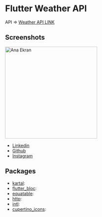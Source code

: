 # Flutter Weather API 

API =>
 [Weather API LINK](https://openweathermap.org/api) 

## Screenshots

<div style="display: flex; justify-content: center;">
  <div style="flex: 1; margin-right: 10px;">
    <img src="app_assets/1.png" alt="Ana Ekran" width="300" />
    
  </div>
</div>



- [Linkedin](https://www.linkedin.com/in/vural-kayra-cetintas/)
- [Github](https://github.com/vuralkayracetintas)
- [Instagram](https://www.instagram.com/vuralkayrac/)



## Packages
- [kartal](https://pub.dev/packages/kartal):
- [flutter_bloc](https://pub.dev/packages/flutter_bloc):
- [equatable](https://pub.dev/packages/equatable):
- [http](https://pub.dev/packages/http):
- [intl](https://pub.dev/packages/intl):
- [cupertino_icons](https://pub.dev/packages/cupertino_icons): 


